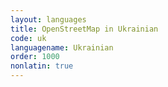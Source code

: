 ```yaml
---
layout: languages
title: OpenStreetMap in Ukrainian
code: uk
languagename: Ukrainian
order: 1000
nonlatin: true
---
```

